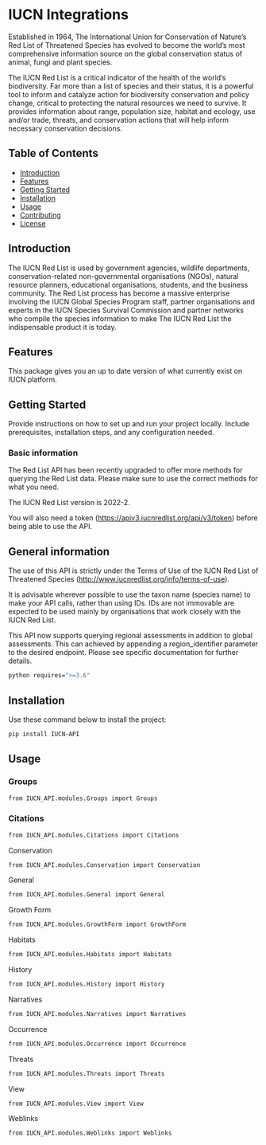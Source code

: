 # IUCN Integrations

Established in 1964, The International Union for Conservation of Nature’s Red List of Threatened Species has evolved to become the world’s most comprehensive information source on the global conservation status of animal, fungi and plant species.

The IUCN Red List is a critical indicator of the health of the world’s biodiversity. Far more than a list of species and their status, it is a powerful tool to inform and catalyze action for biodiversity conservation and policy change, critical to protecting the natural resources we need to survive. It provides information about range, population size, habitat and ecology, use and/or trade, threats, and conservation actions that will help inform necessary conservation decisions.

## Table of Contents

- [Introduction](#introduction)
- [Features](#features)
- [Getting Started](#getting-started)
- [Installation](#installation)
- [Usage](#usage)
- [Contributing](#contributing)
- [License](#license)

## Introduction

The IUCN Red List is used by government agencies, wildlife departments, conservation-related non-governmental organisations (NGOs), natural resource planners, educational organisations, students, and the business community. The Red List process has become a massive enterprise involving the IUCN Global Species Program staff, partner organisations and experts in the IUCN Species Survival Commission and partner networks who compile the species information to make The IUCN Red List the indispensable product it is today.

## Features

This package gives you an up to date version of what currently exist on IUCN platform.

## Getting Started

Provide instructions on how to set up and run your project locally. Include prerequisites, installation steps, and any configuration needed.

### Basic information

The Red List API has been recently upgraded to offer more methods for querying the Red List data. Please make sure to use the correct methods for what you need.

The IUCN Red List version is 2022-2.

You will also need a token (https://apiv3.iucnredlist.org/api/v3/token) before being able to use the API. 


## General information

The use of this API is strictly under the Terms of Use of the IUCN Red List of Threatened Species (http://www.iucnredlist.org/info/terms-of-use).

It is advisable wherever possible to use the taxon name (species name) to make your API calls, rather than using IDs. IDs are not immovable are expected to be used mainly by organisations that work closely with the IUCN Red List.

This API now supports querying regional assessments in addition to global assessments. This can achieved by appending a region_identifier parameter to the desired endpoint. Please see specific documentation for further details.

```bash
python requires=">=3.6"
```

## Installation

Use these command below to install the project:

```bash
pip install IUCN-API
```


## Usage

### Groups


```bash
from IUCN_API.modules.Groups import Groups

```


### Citations

```bash
from IUCN_API.modules.Citations import Citations

```

Conservation

```bash
from IUCN_API.modules.Conservation import Conservation

```


General

```bash
from IUCN_API.modules.General import General

```


Growth Form

```bash
from IUCN_API.modules.GrowthForm import GrowthForm

```


Habitats

```bash
from IUCN_API.modules.Habitats import Habitats

```


History

```bash
from IUCN_API.modules.History import History

```


Narratives

```bash
from IUCN_API.modules.Narratives import Narratives

```


Occurrence

```bash
from IUCN_API.modules.Occurrence import Occurrence

```


Threats

```bash
from IUCN_API.modules.Threats import Threats

```

View

```bash
from IUCN_API.modules.View import View

```


Weblinks

```bash
from IUCN_API.modules.Weblinks import Weblinks

```